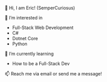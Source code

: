 👋 Hi, I am Eric! (SemperCuriosus)

👀 I’m interested in 
- Full-Stack Web Development
- C#
- Dotnet Core
- Python

🌱 I’m currently learning 
- How to be a Full-Stack Dev

📫 Reach me via email or send me a message!
